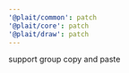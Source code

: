 ```yaml
---
'@plait/common': patch
'@plait/core': patch
'@plait/draw': patch
---
```


support group copy and paste
